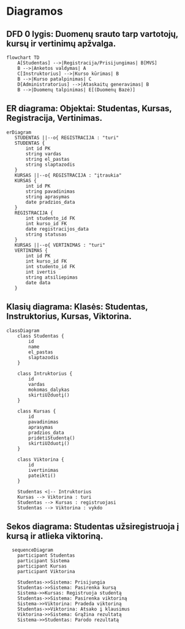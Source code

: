 # Diagramos

## DFD 0 lygis: Duomenų srauto tarp vartotojų, kursų ir vertinimų apžvalga.

```mermaid
flowchart TD
    A[Studentas] -->|Registracija/Prisijungimas| B[MVS]
    B -->|Anketos valdymas| A
    C[Instruktorius] -->|Kurso kūrimas| B
    B -->|Kurso patalpinimas| C
    D[Administratorius] -->|Ataskaitų generavimas| B
    B -->|Duomenų talpinimas| E[(Duomenų Bazė)]
```

## ER diagrama: Objektai: Studentas, Kursas, Registracija, Vertinimas.

```mermaid
erDiagram
   STUDENTAS ||--o{ REGISTRACIJA : "turi"
   STUDENTAS {
       int id PK
       string vardas
       string el_pastas
       string slaptazodis
   }
   KURSAS ||--o{ REGISTRACIJA : "įtraukia"
   KURSAS {
       int id PK
       string pavadinimas
       string aprasymas
       date pradzios_data
   }
   REGISTRACIJA {
       int studento_id FK
       int kurso_id FK
       date registracijos_data
       string statusas
   }
   KURSAS ||--o{ VERTINIMAS : "turi"
   VERTINIMAS {
       int id PK
       int kurso_id FK
       int studento_id FK
       int ivertis
       string atsiliepimas
       date data
   }
```

## Klasių diagrama: Klasės: Studentas, Instruktorius, Kursas, Viktorina.

```mermaid
classDiagram
    class Studentas {
        id
        name
        el_pastas
        slaptazodis
    }

    class Intruktorius {
        id
        vardas
        mokomas_dalykas
        skirtiUžduotį()
    }

    class Kursas {
        id
        pavadinimas
        aprasymas
        pradzios_data
        pridėtiStudentą()
        skirtiUžduotį()
    }

    class Viktorina {
        id
        ivertinimas
        pateikti()
    }

    Studentas <|-- Intruktorius
    Kursas --> Viktorina : turi
    Studentas --> Kursas : registruojasi
    Studentas --> Viktorina : vykdo

```

## Sekos diagrama: Studentas užsiregistruoja į kursą ir atlieka viktoriną.

```mermaid
  sequenceDiagram
    participant Studentas
    participant Sistema
    participant Kursas
    participant Viktorina

    Studentas->>Sistema: Prisijungia
    Studentas->>Sistema: Pasirenka kursą
    Sistema->>Kursas: Registruoja studentą
    Studentas->>Sistema: Pasirenka viktoriną
    Sistema->>Viktorina: Pradeda viktoriną
    Studentas->>Viktorina: Atsako į klausimus
    Viktorina->>Sistema: Grąžina rezultatą
    Sistema->>Studentas: Parodo rezultatą
```
